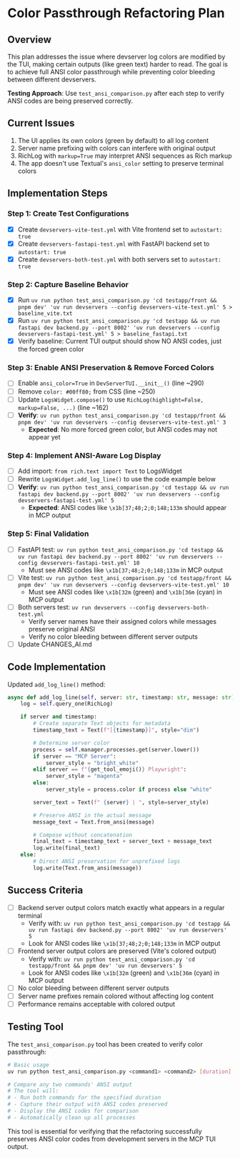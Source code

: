 # Color Passthrough Refactoring Plan

## Overview

This plan addresses the issue where devserver log colors are modified by the TUI, making certain outputs (like green text) harder to read. The goal is to achieve full ANSI color passthrough while preventing color bleeding between different devservers.

**Testing Approach**: Use `test_ansi_comparison.py` after each step to verify ANSI codes are being preserved correctly.

## Current Issues

1. The UI applies its own colors (green by default) to all log content
2. Server name prefixing with colors can interfere with original output
3. RichLog with `markup=True` may interpret ANSI sequences as Rich markup
4. The app doesn't use Textual's `ansi_color` setting to preserve terminal colors

## Implementation Steps

### Step 1: Create Test Configurations

- [x] Create `devservers-vite-test.yml` with Vite frontend set to `autostart: true`
- [x] Create `devservers-fastapi-test.yml` with FastAPI backend set to `autostart: true`
- [x] Create `devservers-both-test.yml` with both servers set to `autostart: true`

### Step 2: Capture Baseline Behavior

- [x] Run `uv run python test_ansi_comparison.py 'cd testapp/front && pnpm dev' 'uv run devservers --config devservers-vite-test.yml' 5 > baseline_vite.txt`
- [x] Run `uv run python test_ansi_comparison.py 'cd testapp && uv run fastapi dev backend.py --port 8002' 'uv run devservers --config devservers-fastapi-test.yml' 5 > baseline_fastapi.txt`
- [x] Verify baseline: Current TUI output should show NO ANSI codes, just the forced green color

### Step 3: Enable ANSI Preservation & Remove Forced Colors

- [ ] Enable `ansi_color=True` in `DevServerTUI.__init__()` (line ~290)
- [ ] Remove `color: #00ff80;` from CSS (line ~250)
- [ ] Update `LogsWidget.compose()` to use `RichLog(highlight=False, markup=False, ...)` (line ~162)
- [ ] **Verify**: `uv run python test_ansi_comparison.py 'cd testapp/front && pnpm dev' 'uv run devservers --config devservers-vite-test.yml' 3`
  - **Expected**: No more forced green color, but ANSI codes may not appear yet

### Step 4: Implement ANSI-Aware Log Display

- [ ] Add import: `from rich.text import Text` to LogsWidget
- [ ] Rewrite `LogsWidget.add_log_line()` to use the code example below
- [ ] **Verify**: `uv run python test_ansi_comparison.py 'cd testapp && uv run fastapi dev backend.py --port 8002' 'uv run devservers --config devservers-fastapi-test.yml' 5`
  - **Expected**: ANSI codes like `\x1b[37;48;2;0;148;133m` should appear in MCP output

### Step 5: Final Validation

- [ ] FastAPI test: `uv run python test_ansi_comparison.py 'cd testapp && uv run fastapi dev backend.py --port 8002' 'uv run devservers --config devservers-fastapi-test.yml' 10`
  - Must see ANSI codes like `\x1b[37;48;2;0;148;133m` in MCP output
- [ ] Vite test: `uv run python test_ansi_comparison.py 'cd testapp/front && pnpm dev' 'uv run devservers --config devservers-vite-test.yml' 10`
  - Must see ANSI codes like `\x1b[32m` (green) and `\x1b[36m` (cyan) in MCP output
- [ ] Both servers test: `uv run devservers --config devservers-both-test.yml`
  - Verify server names have their assigned colors while messages preserve original ANSI
  - Verify no color bleeding between different server outputs
- [ ] Update CHANGES_AI.md

## Code Implementation

Updated `add_log_line()` method:

```python
async def add_log_line(self, server: str, timestamp: str, message: str):
    log = self.query_one(RichLog)

    if server and timestamp:
        # Create separate Text objects for metadata
        timestamp_text = Text(f"[{timestamp}]", style="dim")

        # Determine server color
        process = self.manager.processes.get(server.lower())
        if server == "MCP Server":
            server_style = "bright_white"
        elif server == f"{get_tool_emoji()} Playwright":
            server_style = "magenta"
        else:
            server_style = process.color if process else "white"

        server_text = Text(f" {server} | ", style=server_style)

        # Preserve ANSI in the actual message
        message_text = Text.from_ansi(message)

        # Compose without concatenation
        final_text = timestamp_text + server_text + message_text
        log.write(final_text)
    else:
        # Direct ANSI preservation for unprefixed logs
        log.write(Text.from_ansi(message))
```

## Success Criteria

- [ ] Backend server output colors match exactly what appears in a regular terminal
  - Verify with: `uv run python test_ansi_comparison.py 'cd testapp && uv run fastapi dev backend.py --port 8002' 'uv run devservers' 5`
  - Look for ANSI codes like `\x1b[37;48;2;0;148;133m` in MCP output
- [ ] Frontend server output colors are preserved (Vite's colored output)
  - Verify with: `uv run python test_ansi_comparison.py 'cd testapp/front && pnpm dev' 'uv run devservers' 5`
  - Look for ANSI codes like `\x1b[32m` (green) and `\x1b[36m` (cyan) in MCP output
- [ ] No color bleeding between different server outputs
- [ ] Server name prefixes remain colored without affecting log content
- [ ] Performance remains acceptable with colored output

## Testing Tool

The `test_ansi_comparison.py` tool has been created to verify color passthrough:

```bash
# Basic usage
uv run python test_ansi_comparison.py <command1> <command2> [duration]

# Compare any two commands' ANSI output
# The tool will:
# - Run both commands for the specified duration
# - Capture their output with ANSI codes preserved
# - Display the ANSI codes for comparison
# - Automatically clean up all processes
```

This tool is essential for verifying that the refactoring successfully preserves ANSI color codes from development servers in the MCP TUI output.
